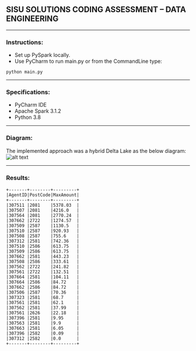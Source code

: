 ## SISU SOLUTIONS CODING ASSESSMENT – DATA ENGINEERING ##
***
### Instructions:
- Set up PySpark locally.
- Use PyCharm to run main.py or from the CommandLine type:
```
python main.py
```
***
### Specifications:
- PyCharm IDE
- Apache Spark 3.1.2
- Python 3.8
***
### Diagram:
The implemented approach was a hybrid Delta Lake as the below diagram:
![alt text](https://github.com/arturogonzalezm/transactions/images/delta_lake.png)
***
### Results:
```
+-------+--------+---------+
|AgentID|PostCode|MaxAmount|
+-------+--------+---------+
|307511 |2081    |5378.03  |
|307507 |2081    |4216.0   |
|307564 |2081    |2770.24  |
|307662 |2722    |1274.57  |
|307509 |2587    |1130.5   |
|307510 |2587    |920.93   |
|307508 |2587    |755.6    |
|307312 |2581    |742.36   |
|307510 |2586    |613.75   |
|307509 |2586    |613.75   |
|307662 |2581    |443.23   |
|307508 |2586    |333.61   |
|307562 |2722    |241.82   |
|307561 |2722    |132.51   |
|307664 |2581    |104.11   |
|307664 |2586    |84.72    |
|307662 |2586    |84.72    |
|307506 |2587    |70.36    |
|307323 |2581    |68.7     |
|307561 |2581    |62.1     |
|307562 |2581    |37.99    |
|307561 |2626    |22.18    |
|307396 |2581    |9.95     |
|307563 |2581    |9.9      |
|307663 |2581    |6.05     |
|307396 |2582    |0.09     |
|307312 |2582    |0.0      |
+-------+--------+---------+
```